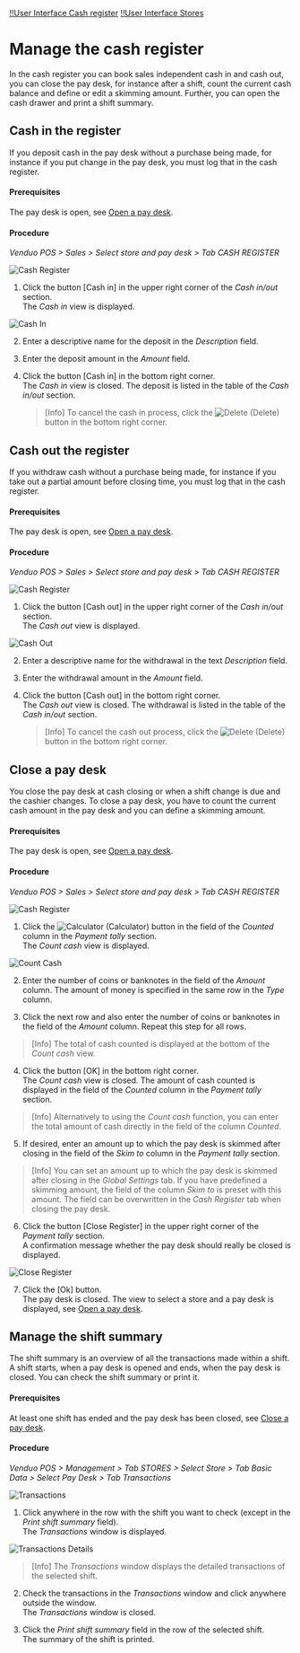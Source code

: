 [!!User Interface Cash register](/POS/UserInterface/01c_CashRegister.md)
[!!User Interface Stores](/POS/UserInterface/02b_Stores.md)


# Manage the cash register

In the cash register you can book sales independent cash in and cash out, you can close the pay desk, for instance after a shift, count the current cash balance and define or edit a skimming amount. Further, you can open the cash drawer and print a shift summary.


## Cash in the register

If you deposit cash in the pay desk without a purchase being made, for instance if you put change in the pay desk, you must log that in the cash register.

#### Prerequisites

The pay desk is open, see [Open a pay desk](01_OpenPayDesk.md).

#### Procedure

*Venduo POS > Sales > Select store and pay desk > Tab CASH REGISTER*

![Cash Register](/Assets/Screenshots/POS/Sales/CashRegister/CashRegister.png "[Cash Register]")

1. Click the button [Cash in] in the upper right corner of the *Cash in/out* section.   
  The *Cash in* view is displayed.

  ![Cash In](/Assets/Screenshots/POS/Sales/CashRegister/CashIn.png "[Cash In]")

2. Enter a descriptive name for the deposit in the *Description* field.

3. Enter the deposit amount in the *Amount* field.

4. Click the button [Cash in] in the bottom right corner.  
    The *Cash in* view is closed. The deposit is listed in the table of the *Cash in/out* section.   

    > [Info] To cancel the cash in process, click the ![Delete](/Assets/Icons/Trash03.png "[Delete]") (Delete) button in the bottom right corner.



## Cash out the register

If you withdraw cash without a purchase being made, for instance if you take out a partial amount before closing time, you must log that in the cash register.

#### Prerequisites

The pay desk is open, see [Open a pay desk](01_OpenPayDesk.md).

#### Procedure

*Venduo POS > Sales > Select store and pay desk > Tab CASH REGISTER*

![Cash Register](/Assets/Screenshots/POS/Sales/CashRegister/CashRegister.png "[Cash Register]")

1. Click the button [Cash out] in the upper right corner of the *Cash in/out* section.   
  The *Cash out* view is displayed.

  ![Cash Out](/Assets/Screenshots/POS/Sales/CashRegister/CashOut.png "[Cash Out]")

2. Enter a descriptive name for the withdrawal in the text *Description* field.

3. Enter the withdrawal amount in the *Amount* field.

4. Click the button [Cash out] in the bottom right corner.  
    The *Cash out* view is closed. The withdrawal is listed in the table of the *Cash in/out* section.   

    > [Info] To cancel the cash out process, click the ![Delete](/Assets/Icons/Trash04.png "[Delete]") (Delete) button in the bottom right corner.



## Close a pay desk

You close the pay desk at cash closing or when a shift change is due and the cashier changes. To close a pay desk, you have to count the current cash amount in the pay desk and you can define a skimming amount.

#### Prerequisites

The pay desk is open, see [Open a pay desk](01_OpenPayDesk.md).

#### Procedure

*Venduo POS > Sales > Select store and pay desk > Tab CASH REGISTER*

![Cash Register](/Assets/Screenshots/POS/Sales/CashRegister/CashRegister.png "[Cash Register]")

1. Click the ![Calculator](/Assets/Icons/Calculator01.png "[Calculator]") (Calculator) button in the field of the *Counted* column in the *Payment tally* section.   
  The *Count cash* view is displayed.

  ![Count Cash](/Assets/Screenshots/POS/Sales/CashRegister/CountCash.png "[Count Cash]")

2. Enter the number of coins or banknotes in the field of the *Amount* column. The amount of money is specified in the same row in the *Type* column.

3. Click the next row and also enter the number of coins or banknotes in the field of the *Amount* column. Repeat this step for all rows.

  > [Info] The total of cash counted is displayed at the bottom of the *Count cash* view.

4. Click the button [OK] in the bottom right corner.  
    The *Count cash* view is closed. The amount of cash counted is displayed in the field of the *Counted* column in the *Payment tally* section.

  > [Info] Alternatively to using the *Count cash* function, you can enter the total amount of cash directly in the field of the column *Counted*.

5. If desired, enter an amount up to which the pay desk is skimmed after closing in the field of the *Skim to* column in the *Payment tally* section.

  > [Info] You can set an amount up to which the pay desk is skimmed after closing in the *Global Settings* tab. If you have predefined a skimming amount, the field of the column *Skim to* is preset with this amount. The field can be overwritten in the *Cash Register* tab when closing the pay desk.

6. Click the button [Close Register] in the upper right corner of the *Payment tally* section.   
  A confirmation message whether the pay desk should really be closed is displayed.

  ![Close Register](/Assets/Screenshots/POS/Sales/CashRegister/CloseRegister.png "[Close Register]")

7. Click the [Ok] button.   
  The pay desk is closed. The view to select a store and a pay desk is displayed, see [Open a pay desk](01_OpenPayDesk.md).



## Manage the shift summary

The shift summary is an overview of all the transactions made within a shift. A shift starts, when a pay desk is opened and ends, when the pay desk is closed. You can check the shift summary or print it.

#### Prerequisites

At least one shift has ended and the pay desk has been closed, see [Close a pay desk](#close-a-pay-desk).

#### Procedure

*Venduo POS > Management > Tab STORES > Select Store > Tab Basic Data > Select Pay Desk > Tab Transactions*

![Transactions](/Assets/Screenshots/POS/Management/Stores/PayDesk/Transactions/Transactions.png "[Transactions]")

1. Click anywhere in the row with the shift you want to check (except in the *Print shift summary* field).   
  The *Transactions* window is displayed.

  ![Transactions Details](/Assets/Screenshots/POS/Management/Stores/PayDesk/Transactions/Details.png "[Transactions Details]")

 > [Info] The *Transactions* window displays the detailed transactions of the selected shift.

2. Check the transactions in the *Transactions* window and click anywhere outside the window.   
  The *Transactions* window is closed.

3. Click the *Print shift summary* field in the row of the selected shift.   
  The summary of the shift is printed.

  [comments]: <> (For me, a new tab in the browser is displayed with the shift summary. Is it like that by default or do I have to configure it somewhere in the printing settings?)
